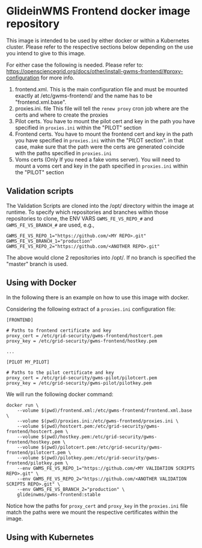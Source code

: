 # GlideinWMS Frontend docker image repository
This image is intended to be used by either docker or within a Kubernetes cluster. Please refer
to the respective sections below depending on the use you intend to give to this image.

For either case the following is needed. Please refer to: https://opensciencegrid.org/docs/other/install-gwms-frontend/#proxy-configuration for more info.
1. frontend.xml. This is the main configuration file and must be mounted exactly at /etc/gwms-frontend/ and the name has to be "frontend.xml.base". 
1. proxies.ini. file This file will tell the `renew proxy` cron job where are the certs and where to create the proxies 
1. Pilot certs. You have to mount the pilot cert and key in the path you have specified in `proxies.ini` within the "PILOT" section
1. Frontend certs. You have to mount the frontend cert and key in the path you have specified in `proxies.ini` within the "PILOT section".
in that case, make sure that the path were the certs are generated coincide with the paths specified in `proxies.ini`
1. Voms certs (Only If you need a fake voms server). You will need to mount a voms cert and key in the path specified in `proxies.ini` within the "PILOT" section

## Validation scripts
The Validation Scripts are cloned into the /opt/ directory within the image at runtime. To specify which repositories and branches within those repositories
to clone, the ENV VARS `GWMS_FE_VS_REPO_#` and `GWMS_FE_VS_BRANCH_#` are used, e.g.,
```
GWMS_FE_VS_REPO_1="https://github.com/<MY REPO>.git"
GWMS_FE_VS_BRANCH_1="production"
GWMS_FE_VS_REPO_2="https://github.com/<ANOTHER REPO>.git"
```

The above would clone 2 repositories into /opt/. If no branch is specified the "master" branch is used.

## Using with Docker
In the following there is an example on how to use this image with docker.

Considering the following extract of a `proxies.ini` configuration file:
```
[FRONTEND]

# Paths to frontend certificate and key
proxy_cert = /etc/grid-security/gwms-frontend/hostcert.pem
proxy_key = /etc/grid-security/gwms-frontend/hostkey.pem

...

[PILOT MY_PILOT]

# Paths to the pilot certificate and key
proxy_cert = /etc/grid-security/gwms-pilot/pilotcert.pem
proxy_key = /etc/grid-security/gwms-pilot/pilotkey.pem
```

We will run the following docker command:

```
docker run \
    --volume $(pwd)/frontend.xml:/etc/gwms-frontend/frontend.xml.base \
    --volume $(pwd)/proxies.ini:/etc/gwms-frontend/proxies.ini \
    --volume $(pwd)/hostcert.pem:/etc/grid-security/gwms-frontend/hostcert.pem \
    --volume $(pwd)/hostkey.pem:/etc/grid-security/gwms-frontend/hostkey.pem \
    --volume $(pwd)/pilotcert.pem:/etc/grid-security/gwms-frontend/pilotcert.pem \
    --volume $(pwd)/pilotkey.pem:/etc/grid-security/gwms-frontend/pilotkey.pem \
    --env GWMS_FE_VS_REPO_1="https://github.com/<MY VALIDATION SCRIPTS REPO>.git" \
    --env GWMS_FE_VS_REPO_2="https://github.com/<ANOTHER VALIDATION SCRIPTS REPO>.git" \
    --env GWMS_FE_VS_BRANCH_2="production" \
    glideinwms/gwms-frontend:stable
```

Notice how the paths for `proxy_cert` and `proxy_key` in the `proxies.ini` file match the paths were we
mount the respective certificates within the image.

## Using with Kubernetes



